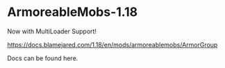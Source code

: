 # ArmoreableMobs-1.18
 
Now with MultiLoader Support!

https://docs.blamejared.com/1.18/en/mods/armoreablemobs/ArmorGroup

Docs can be found here.
